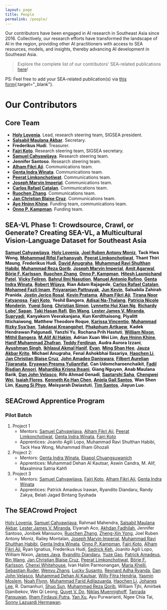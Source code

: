 ```yaml
---
layout: page
title: People
permalink: /people/
---
```


Our contributors have been engaged in AI research in Southeast Asia since 2016. Collectively, our research efforts have transformed the landscape of AI in the region, providing other AI practitioners with access to SEA resources, models, and insights, thereby advancing AI development in Southeast Asia.

> Explore the complete list of our contributors' SEA-related publications [here](https://docs.google.com/spreadsheets/d/1rtQ42Q-ehfJ4v5Xc_xh-ibzfDvz7i53VrOEWTnjIuIo/pubhtml?gid=149756427&single=true)!

PS: Feel free to add your SEA-related publication(s) via [this form](https://forms.gle/kDckVzjcNNap3U2P9){:target="_blank"}.

# Our Contributors

## Core Team

- [**Holy Lovenia**](https://holylovenia.github.io/). Lead, research steering team, SIGSEA president.
- [**Salsabil Maulana Akbar**](https://sabilmakbar.github.io/). Secretary.
- **Frederikus Hudi**. Treasurer.
- [**Fajri Koto**](www.fajrikoto.com). Research steering team, SIGSEA secretary.
- [**Samuel Cahyawijaya**](https://samuelcahyawijaya.github.io/). Research steering team.
- **Jennifer Santoso**. Research steering team.
- [**Alham Fikri Aji**](https://afaji.github.io/). Communications team.
- [**Genta Indra Winata**](https://gentawinata.com/). Communications team.
- [**Peerat Limkonchotiwat**](https://mrpeerat.github.io/). Communications team.
- [**Joseph Marvin Imperial**](https://www.josephimperial.com/). Communications team.
- [**Carlos Rafael Catalan**](https://www.linkedin.com/in/clcatalan/). Communications team.
- [**Ruochen Zhang**](ruochenzhang.com). Communications team.
- [**Jan Christian Blaise Cruz**](https://blaisecruz.com). Communications team.
- [**Aye Hninn Khine**](https://ayehninnkhine.github.io/). Funding team, communications team.
- [**Onno P. Kampman**](https://onnokampman.github.io). Funding team.

## SEA-VL Phase 1: Crowdsource, Crawl, or Generate? Creating SEA-VL, a Multicultural Vision-Language Dataset for Southeast Asia

[**Samuel Cahyawijaya**](https://samuelcahyawijaya.github.io/), [**Holy Lovenia**](https://holylovenia.github.io/), [**Joel Ruben Antony Moniz**](https://scholar.google.ca/citations?hl=en&user=AjpOYxAAAAAJ), **Tack Hwa Wong**, [**Mohammad Rifqi Farhansyah**](https://www.linkedin.com/in/mohammadrifqifarhansyah/), [**Peerat Limkonchotiwat**](https://mrpeerat.github.io/), **Thant Thiri Maung**, **Frederikus Hudi**, [**David Anugraha**](https://davidanugraha.github.io/), [**Muhammad Ravi Shulthan Habibi**](https://muhammadravi251001.github.io/), [**Muhammad Reza Qorib**](http://mrqorib.github.io/), [**Joseph Marvin Imperial**](https://www.josephimperial.com/), [**Amit Agarwal**](https://www.linkedin.com/in/amitagarwal6/), [**Börje F. Karlsson**](https://tellarin.com/borje/), [**Ruochen Zhang**](ruochenzhang.com), [**Onno P. Kampman**](https://onnokampman.github.io), [**Hitesh Laxmichand Patel**](https://www.linkedin.com/in/hitesh-patel-63ba9210a/), [**Vicky Feliren**](https://www.linkedin.com/in/feliren/), [**Bahrul Ilmi Nasution**](https://scholar.google.com/citations?user=inFKBT4AAAAJ&hl=en), [**Manuel Antonio Rufino**](https://antonrufino.github.io), [**Genta Indra Winata**](https://gentawinata.com), [**Robert Wijaya**](https://wijayarobert.github.io), **Rian Adam Rajagede**, [**Carlos Rafael Catalan**](https://www.linkedin.com/in/clcatalan/), [**Mohamed Fazli Imam**](https://fazliimam.github.io/), [**Priyaranjan Pattnayak**](https://www.linkedin.com/in/priyaranjanpattnayak/), [**Jun Kevin**](https://www.linkedin.com/in/junkevin06/), **Salsabila Zahirah Pranida**, [**Jostin Jerico Rosal**](https://www.linkedin.com/in/jostinjerico/), [**Kevin Pratama**](https://www.linkedin.com/in/kevin-pratama/), [**Alham Fikri Aji**](afaji.github.io), [**Tirana Noor Fatyanosa**](https://www.fatyanosa.com/), [**Fajri Koto**](https://fajrikoto.com/), **Yeshil Bangera**, [**Adisai Na-Thalang**](https://www.linkedin.com/in/adisai-n-60b48a58), [**Patricia Nicole Monderin**](https://www.linkedin.com/in/pemonderin073101/), [**Yueqi Song**](https://yueqis.github.io/), [**Christian Simon**](https://scholar.google.com/citations?user=eZrRbp4AAAAJ&hl=en), [**Lynnette Hui Xian Ng**](https://quarbby.github.io), [**Richardy Lobo' Sapan**](https://www.linkedin.com/in/richardylobosapan/), [**Taki Hasan Rafi**](https://takihasan.github.io/), [**Bin Wang**](http://binwang.xyz/), [**Lester James V. Miranda**](https://ljvmiranda921.github.io), [**Supryadi**](https://supryzhu.github.io/), **Kanyakorn Veerakanjana**, **Kun Kerdthaisong**, **Piyalitt Ittichaiwong**, **Matthew Theodore Roque**, [**Karissa Vincentio**](https://www.linkedin.com/in/karissaa/), [**Muhammad Rizky Sya'ban**](https://www.linkedin.com/in/mrsyaban), [**Takdanai Kreangphet**](https://www.linkedin.com/in/takdanai-kreangphet), [**Phakphum Artkaew**](https://phakphumadev.github.io), **Kadek Hendrawan Palgunadi**, **Yanzhi Yu**, **Rochana Prih Hastuti**, [**William Nixon**](https://williamnixon20.github.io/), [**Mithil Bangera**](irasalsabila.github.io), [**M.Alif Al Hakim**](https://malifalhakim.github.io/portfolio-website/), **Adrian Xuan Wei Lim**, [**Aye Hninn Khine**](https://ayehninnkhine.github.io/), [**Hanif Muhammad Zhafran**](https://www.linkedin.com/in/hanif-muhammad-zhafran-b50857207/), [**Teddy Ferdinan**](https://scholar.google.com/citations?user=wwu2dpoAAAAJ&hl=en), **Audra Aurora Izzani**, [**Ayushman Singh**](https://www.ayushmansingh.com), [**Ikhlasul Akmal Hanif**](https://www.linkedin.com/in/ikhlasul-akmal-h/), [**Evan**](https://nvblog.site/), [**Ming Shan Hee**](https://mingshanhee.com), [**Jauza Akbar Krito**](https://www.linkedin.com/in/jauzakrito/), **Michael Anugraha**, **Fenal Ashokbhai  Ilasariya**, [**Haochen Li**](https://alex-haochenli.github.io/), [**Jan Christian Blaise Cruz**](https://blaisecruz.com/), [**John Amadeo Daniswara**](https://www.linkedin.com/in/john-amadeo-daniswara-5566b3111/), [**Filbert Aurelian Tjiaranata**](https://www.linkedin.com/in/filbert-aurelian/), [**Eryawan Presma Yulianrifat**](https://www.linkedin.com/in/eryawan-presma-yulianrifat/), **Can Udomcharoenchaikit**, [**Fadil Risdian Ansori**](https://fadilrisdian.github.io/), [**Mahardika Krisna Ihsani**](codefire53.github.io), **Giang Nguyen**, **Anab Maulana Barik**, [**Dan John Velasco**](https://danjohnvelasco.github.io/), **Rifo Ahmad Genadi**, [**Saptarshi Saha**](https://github.com/Saptarshi-Saha-1996), [**Chengwei Wei**](https://amao0o0.github.io/), [**Isaiah Flores**](https://www.linkedin.com/in/isaiahflores00/), [**Kenneth Ko Han Chen**](https://sg.linkedin.com/in/kenneth-chen-ko-han), [**Anjela Gail Santos**](https://www.linkedin.com/in/anjelagail-santos/), **Wan Shen Lim**, [**Kaung Si Phyo**](https://www.phyo.dev), **Meisyarah Dwiastuti**, [**Tim Santos**](https://internetoftim.xyz), **Jiayun Luo**.

## SEACrowd Apprentice Program

### Pilot Batch

1. Project 1
   - Mentors: [Samuel Cahyawijaya](https://samuelcahyawijaya.github.io/), [Alham Fikri Aji](https://afaji.github.io/), [Peerat Limkonchotiwat](https://mrpeerat.github.io/), [Genta Indra Winata](https://gentawinata.com/), [Fajri Koto](www.fajrikoto.com)
   - Apprentices: Joanito Agili Lopo, Muhammad Ravi Shulthan Habibi, Tack Hwa Wong, Muhammad Ilham Ghozali
3. Project 2:
   - Mentors: [Genta Indra Winata](https://gentawinata.com/), [Ekapol Chuangsuwanich](https://ekapolc.github.io/)
   - Apprentices: Muhammad Dehan Al Kautsar, Aswin Candra, M. Alif, Maxalmina Satria Kahfi
5. Project 3
   - Mentors: [Samuel Cahyawijaya](https://samuelcahyawijaya.github.io/), [Fajri Koto](www.fajrikoto.com), [Alham Fikri Aji](https://afaji.github.io/), [Genta Indra Winata](https://gentawinata.com/)
   - Apprentices: Patrick Amadeus Irawan, Ryandito Diandaru, Randy Zakya, Belati Jagad Bintang Syuhada

## The SEACrowd Project

[Holy Lovenia](https://holylovenia.github.io/), [Samuel Cahyawijaya](https://samuelcahyawijaya.github.io/), Rahmad Mahendra, [Salsabil Maulana Akbar](https://sabilmakbar.github.io/), [Lester James V. Miranda](https://ljvmiranda921.github.io), Elyanah Aco, [Akhdan Fadhilah](https://akhdanfadh.github.io/), Jennifer Santoso, Jonibek Mansurov, [Ruochen Zhang](ruochenzhang.com), [Zheng-Xin Yong](yongzx.github.io), Joel Ruben Antony Moniz, Railey Montalan, [Joseph Marvin Imperial](https://www.josephimperial.com/), [Muhammad Ravi Shulthan Habibi](https://muhammadravi251001.github.io/), [Genta Indra Winata](https://gentawinata.com/), [Onno P. Kampman](https://onnokampman.github.io), [Fajri Koto](www.fajrikoto.com), [Alham Fikri Aji](https://afaji.github.io/), Ryan Ignatius, Frederikus Hudi, [Sedrick Keh](https://sedrickkeh.github.io), Joanito Agili Lopo, William Nixon, [James Jaya](https://jamesjaya.com), [Ryandito Diandaru](rayendito.github.io), [Yuze Gao](gyyz.github.io), [Patrick Amadeus](https://patrickamadeus.github.io/), [Bin Wang](https://binwang28.github.io/), [Jan Christian Blaise Cruz](https://blaisecruz.com), [Peerat Limkonchotiwat](https://mrpeerat.github.io/), [Börje F. Karlsson](https://tellarin.com/borje/), [Chenxi Whitehouse](https://chenxwh.github.io/), Ivan Halim Parmonangan, [Maria Khelli](https://khelli07.vercel.app/), [Sebastian Ruder](https://www.ruder.io/), [Wenyu Zhang](https://sites.coecis.cornell.edu/wenyuzhang/), [Lucky Susanto](https://luckysusanto.github.io/), [Reynard Adha Ryanda](https://reynardryanda.github.io/), [Dan John Velasco](https://danjohnvelasco.github.io/), [Muhammad Dehan Al Kautsar](https://dehanalkautsar.github.io/), [Willy Fitra Hendria](https://willyfh.github.io), [Yasmin Moslem](https://machinetranslation.io/ ), [Noah Flynn](https://noahrflynn.com/), [Muhammad Farid Adilazuarda](https://faridlazuarda.github.io/), [Haochen Li](https://alex-haochenli.github.io/), [Johanes Lee](https://github.com/Enliven26), R. Damanhuri, [Shuo Sun](https://ssun32.github.io/), [Muhammad Reza Qorib](https://mrqorib.github.io/), William Tjhi, Amirbek Djanibekov, Wei Qi Leong, [Quyet V. Do](dovanquyet.github.io), [Niklas Muennighoff](https://muennighoff.github.io/), [Tanrada Pansuwan](https://tanradap.github.io), [Ilham Firdausi Putra](https://ilhamfp.github.io/), [Yan Xu](https://yana-xuyan.github.io/), Ayu Purwarianti, Ngee Chia Tai, [Sonny Lazuardi Hermawan](https://sonnylab.com).
